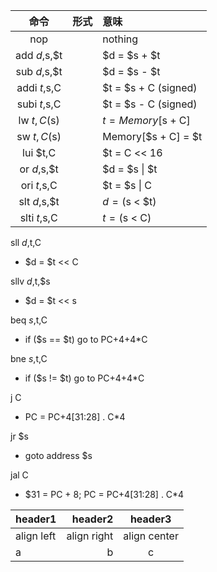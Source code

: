 |命令|形式|意味|
|:--:|:--:|:--|
|nop||nothing|
|add $d,$s,$t||$d = $s + $t|
|sub $d,$s,$t||$d = $s - $t|
|addi $t,$s,C||$t = $s + C (signed)|
|subi $t,$s,C||$t = $s - C (signed)|
|lw $t,C($s)||$t = Memory[$s + C]|
|sw $t,C($s)||Memory[$s + C] = $t|
|lui $t,C||$t = C << 16|
|or $d,$s,$t||$d = $s \| $t|
|ori $t,$s,C||$t = $s \| C|
|slt $d,$s,$t||$d = ($s < $t)|
|slti $t,$s,C||$t = ($s < C)|

sll $d,$t,C
-  $d = $t << C

sllv $d,$t,$s
-  $d = $t << s

beq $s,$t,C
-  if ($s == $t) go to PC+4+4\*C

bne $s,$t,C
- if ($s != $t) go to PC+4+4\*C

j C
-  PC = PC+4[31:28] . C\*4

jr $s
-  goto address $s

jal C
-  $31 = PC + 8; PC = PC+4[31:28] . C\*4






|header1|header2|header3|
|:--|--:|:--:|
|align left|align right|align center|
|a|b|c|
